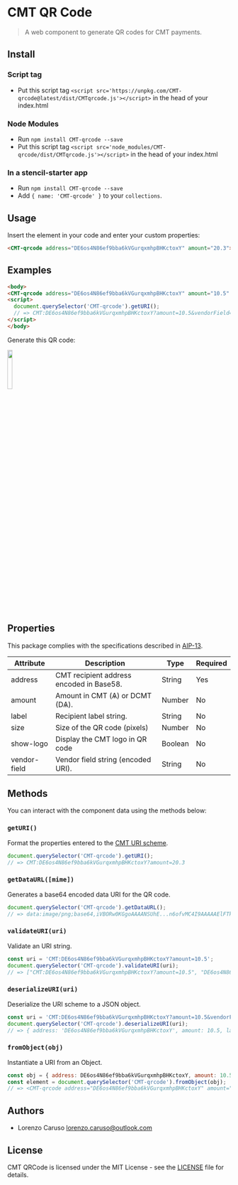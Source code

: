 # CMT QR Code

> A web component to generate QR codes for CMT payments.

## Install

### Script tag

- Put this script tag `<script src='https://unpkg.com/CMT-qrcode@latest/dist/CMTqrcode.js'></script>` in the head of your index.html

### Node Modules
- Run `npm install CMT-qrcode --save`
- Put this script tag `<script src='node_modules/CMT-qrcode/dist/CMTqrcode.js'></script>` in the head of your index.html

### In a stencil-starter app
- Run `npm install CMT-qrcode --save`
- Add `{ name: 'CMT-qrcode' }` to your `collections`.

## Usage

Insert the element in your code and enter your custom properties:

```html
<CMT-qrcode address="DE6os4N86ef9bba6kVGurqxmhpBHKctoxY" amount="20.3"></CMT-qrcode>
```

## Examples

```html
<body>
<CMT-qrcode address="DE6os4N86ef9bba6kVGurqxmhpBHKctoxY" amount="10.5" vendor-field="Hello%20CMT!" size="200" show-logo="true">
<script>
  document.querySelector('CMT-qrcode').getURI();
  // => CMT:DE6os4N86ef9bba6kVGurqxmhpBHKctoxY?amount=10.5&vendorField=Hello%20CMT!
</script>
</body>
```

Generate this QR code:

<img src="https://i.imgur.com/VEGA4gO.png" width="15%">

## Properties

This package complies with the specifications described in [AIP-13](https://github.com/CMTEcosystem/AIPs/blob/master/AIPS/aip-13.md).

| Attribute | Description | Type | Required |
| --- | --- | --- | --- |
| address | CMT recipient address encoded in Base58. | String | Yes |
| amount | Amount in CMT (Ѧ) or DCMT (DѦ). | Number | No |
| label | Recipient label string. | String | No |
| size | Size of the QR code (pixels) | Number | No |
| show-logo | Display the CMT logo in QR code | Boolean | No |
| vendor-field | Vendor field string (encoded URI). | String | No |

## Methods

You can interact with the component data using the methods below:

### `getURI()`

Format the properties entered to the [CMT URI scheme](https://github.com/CMTEcosystem/AIPs/blob/master/AIPS/aip-13.md#simpler-syntax).

```javascript
document.querySelector('CMT-qrcode').getURI();
// => CMT:DE6os4N86ef9bba6kVGurqxmhpBHKctoxY?amount=20.3
```

### `getDataURL([mime])`

Generates a base64 encoded data URI for the QR code.

```javascript
document.querySelector('CMT-qrcode').getDataURL();
// => data:image/png;base64,iVBORw0KGgoAAAANSUhE...n6ofvMC4I9AAAAAElFTkSuQmCC
```

### `validateURI(uri)`

Validate an URI string.

```javascript
const uri = 'CMT:DE6os4N86ef9bba6kVGurqxmhpBHKctoxY?amount=10.5';
document.querySelector('CMT-qrcode').validateURI(uri);
// => ["CMT:DE6os4N86ef9bba6kVGurqxmhpBHKctoxY?amount=10.5", "DE6os4N86ef9bba6kVGurqxmhpBHKctoxY", "?amount=10.5"]
```

### `deserializeURI(uri)`

Deserialize the URI scheme to a JSON object.

```javascript
const uri = 'CMT:DE6os4N86ef9bba6kVGurqxmhpBHKctoxY?amount=10.5&vendorField=Hello%20CMT!';
document.querySelector('CMT-qrcode').deserializeURI(uri);
// => { address: 'DE6os4N86ef9bba6kVGurqxmhpBHKctoxY', amount: 10.5, label: null, vendorField: 'Hello CMT!' }
```

### `fromObject(obj)`

Instantiate a URI from an Object.

```javascript
const obj = { address: DE6os4N86ef9bba6kVGurqxmhpBHKctoxY, amount: 10.5 };
const element = document.querySelector('CMT-qrcode').fromObject(obj);
// => <CMT-qrcode address="DE6os4N86ef9bba6kVGurqxmhpBHKctoxY" amount="10.5">
```

## Authors

- Lorenzo Caruso <lorenzo.caruso@outlook.com>

## License

CMT QRCode is licensed under the MIT License - see the [LICENSE](./LICENSE) file for details.